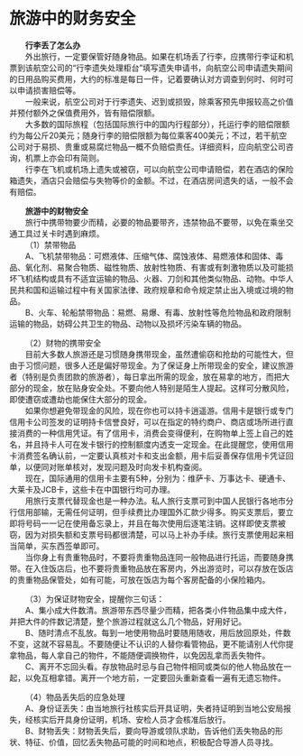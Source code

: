 # 旅游中的财务安全  

&emsp;&emsp;**行李丢了怎么办**  
&emsp;&emsp;外出旅行，一定要保管好随身物品。如果在机场丢了行李，应携带行李证和机票到该航空公司的“行李遗失处理柜台”填写遗失申请书，向航空公司申请遗失期间的日用品购买费用，大约的标准是每日一件，记着要确认对方调查到何时、何时可以申请损害赔偿等。  
&emsp;&emsp;一般来说，航空公司对于行李遗失、迟到或损毁，除乘客预先申报较高之价值并预付额外之保值费用外，皆有赔偿限额。  
&emsp;&emsp;大多数的国际旅程（包括国际旅行中的国内行程部分），托运行李的赔偿限额约为每公斤20美元；随身行李的赔偿限额为每位乘客400美元；不过，若干航空公司对于易损、贵重或易腐烂物品一概不负赔偿责任。详细资料，应向航空公司咨询，机票上亦会印有简则。  
&emsp;&emsp;行李在飞机或机场上遗失或被窃，可以向航空公司申请赔偿，若在酒店的保险箱遗失，酒店只会赔偿与失物等价的金额。不过，在酒店房间遗失的话，一般不会有赔偿。  

&emsp;&emsp;**旅游中的财物安全**  
&emsp;&emsp;旅行中携带物要少而精，必要的物品要带齐，违禁物品不要带，以免在乘坐交通工具过关卡时遇到麻烦。  
&emsp;&emsp;（1）禁带物品  
&emsp;&emsp;A、飞机禁带物品：可燃液体、压缩气体、腐蚀液体、易燃液体和固体、毒品、氧化剂、易聚合物质、磁性物质、放射性物质、有害或有刺激物质以及可能损坏飞机结构或具有不适宜运输的物品、火器、刀剑和其他类似物品、动物。中华人民共和国和运输过程中有关国家法律、政府规章和命令规定禁止出入境或过境的物品。  
&emsp;&emsp;B、火车、轮船禁带物品：易燃、易爆、有毒、放射性等危险物品和政府限制运输的物品，妨碍公共卫生的物品、动物以及损坏污染车辆的物品。  

&emsp;&emsp;（2）财物的携带安全  
&emsp;&emsp;目前大多数人旅游还是习惯随身携带现金，虽然遭偷窃和抢劫的可能性大，但由于习惯问题，很多人还是偏好带现金。为了保证身上所带现金的安全，建议旅游者（特别是负责团款的旅游者），每日拿出所需的现金，放在易拿的地方，而把大部分的现金，放在贴身安全处。不要向他人特别是陌生人提起。这样可分散风险，即使遭窃或遭劫也能保住大部分的现金。  
&emsp;&emsp;如果你想避免带现金的风险，现在你也可以持卡逍遥游。信用卡是银行或专门信用卡公司签发的证明持卡信誉良好，可以在指定的特约商户、商店或场所进行直接消费的一种信用凭证。有了信用卡，消费会变得便利，在购物单上签上自己的姓名，并且持卡人可在发卡银行的控制额度内透支一定现金。在此提醒您，使用信用卡消费签名确认前，一定要认真核对卡和支出金额，用卡后妥善保存信用卡凭证回单，以便同对账单核对，发现问题及时向发卡机构查阅。  
&emsp;&emsp;现在，国际通用的信用卡主要有5种，分别为：维萨卡、万事达卡、硬通卡、大莱卡及JCB卡，这些卡在中国银行均可办理。  
&emsp;&emsp;用旅行支票代替现金也是一种办法。私人旅行支票可到中国人民银行各地市分行信用部输，无需任何证明，但手续费比办理国外汇款少得多。购买支票后，要立即将号码一一记在使用备忘录上，并且在每次使用后逐笔注销。这样即使支票被窃，因为对损失额和支票号码都很清楚，可以马上补办手续。旅行支票使用起来相当简单，买东西签单即可。  
&emsp;&emsp;当你身上有贵重物品时，不要将贵重物品连同一般物品进行托运，而要随身携带。在入住饭店后，也不要将贵重物品放在客房内，外出游览时，可以存放在饭店的贵重物品保管处，如有可能，可放在饭店为每个客房配备的小保险箱内。  

&emsp;&emsp;（3）为保证财物安全，提醒你三句话：  
&emsp;&emsp;A、集小成大件数清。旅游带东西尽量少而精，把各类小件物品集中成大件，并把大件的件数记清楚，整个旅游过程就这么几个物品，好用好记。  
&emsp;&emsp;B、随时清点不乱放。每到一地使用物品时要随用随收，用后放回原处，件数不变，这就不容易乱。不要随便让不认识的人替你看管物品，更不能请别人代你提拿物品，每人拿自己的物件，不能随便调换物件，以免因乱拿而丢失物件。  
&emsp;&emsp;C、离开不忘回头看。存放物品时忌与自己物件相同或类似的他人物品放在一起，以免互相拿错。离开一个地方前，一定要回头重新查看一遍有无遗忘物件。  

&emsp;&emsp;（4）物品丢失后的应急处理  
&emsp;&emsp;A、身份证丢失：由当地旅行社核实后开具证明，失者持证明到当地公安局报失，经核实后开具身份证明，机场、安检人员才会核准后放行。  
&emsp;&emsp;B、财物丢失：财物丢失后，要向导游或领队求助，告诉他们丢失物品的形状、特征、价值，回忆丢失物品可能的时间和地点，积极配合导游人员寻找。  
